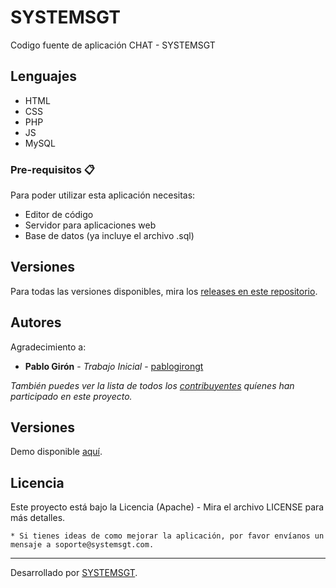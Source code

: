 # SYSTEMSGT

Codigo fuente de aplicación CHAT - SYSTEMSGT

## Lenguajes

* HTML
* CSS
* PHP
* JS
* MySQL

### Pre-requisitos 📋

Para poder utilizar esta aplicación necesitas:

* Editor de código
* Servidor para aplicaciones web
* Base de datos (ya incluye el archivo .sql)

## Versiones

Para todas las versiones disponibles, mira los [releases en este repositorio](https://github.com/SYSTEMSGT/chat-app/releases).

## Autores

Agradecimiento a:

* **Pablo Girón** - *Trabajo Inicial* - [pablogirongt](https://github.com/pablogirongt)

_También puedes ver la lista de todos los [contribuyentes](https://github.com/SYSTEMSGT/chat-app/graphs/contributors) quíenes han participado en este proyecto._


## Versiones

Demo disponible [aquí](https://chat.systemsgt.com/).

## Licencia

Este proyecto está bajo la Licencia (Apache) - Mira el archivo LICENSE para más detalles.

```
* Si tienes ideas de como mejorar la aplicación, por favor envíanos un mensaje a soporte@systemsgt.com.
```

---
Desarrollado por [SYSTEMSGT](https://github.com/systemsgt).